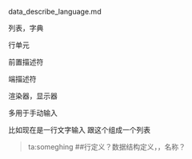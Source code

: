 data_describe_language.md

列表，字典

行单元

前置描述符

端描述符

渲染器，显示器

多用于手动输入


比如现在是一行文字输入
跟这个组成一个列表
> ta:someghing ##行定义？数据结构定义，，名称？
